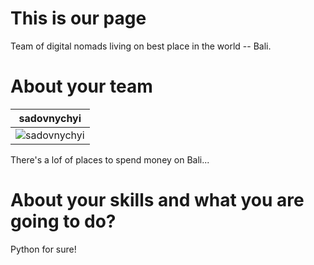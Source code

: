 This is our page
================

Team of digital nomads living on best place in the world -- Bali.


About your team
===========================

| sadovnychyi |
|--- |
| ![sadovnychyi](https://lh5.googleusercontent.com/-OCr68mindZ0/VAM6AJXjA9I/AAAAAAAAvMk/1KgvWbVnWjA/s1276-no/669fd2663f2911e38d1322000a1fb079_8.jpg) |

There's a lof of places to spend money on Bali...

About your skills and what you are going to do?
=======
Python for sure!

